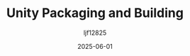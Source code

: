 ﻿---
title: "Unity Packaging and Building"
date: 2025-06-01
categories: [笔记]
tags: [Unity, Build]
author: "ljf12825"
summary: Unity packaging and build pipeline.
---
